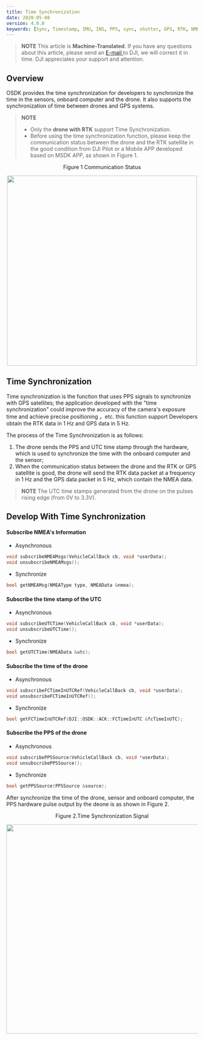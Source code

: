 ```yaml
---
title: Time Synchronization
date: 2020-05-08
version: 4.0.0
keywords: [Sync, Timestamp, IMU, INS, PPS, sync, shutter, GPS, RTK, NMEA]
---
```

> **NOTE** This article is **Machine-Translated**. If you have any questions about this article, please send an <a href="mailto:dev@dji.com">E-mail </a>to DJI, we will correct it in time. DJI appreciates your support and attention.     

## Overview
OSDK provides the time synchronization for developers to synchronize the time in the sensors, onboard computer and the drone. It also supports the synchronization of time between drones and GPS systems.

> **NOTE** 
> * Only the **drone with RTK** support Time Synchronization.
> * Before using the time synchronization function, please keep the communication status between the drone and the RTK satellite in the good condition from DJI Pilot or a Mobile APP developed based on MSDK APP, as shown in Figure 1.    
<div>
<div style="text-align: center"><p>Figure 1 Communication Status </p>
</div>
<div style="text-align: center"><p><span>
      <img src="../../images/positioning_prerequisites.png" width="500" alt/></span></p>
</div></div>

## Time Synchronization
Time synchronization is the function that uses PPS signals to synchronize with GPS satellites; the application developed with the "time synchronization" could improve the accuracy of the camera's exposure time and achieve precise positioning ，etc. this function support Developers obtain the RTK data in 1 Hz and GPS data in 5 Hz.

The process of the Time Synchronization is as follows:
1. The drone sends the PPS and UTC time stamp through the hardware, which is used to synchronize the time with the onboard computer and the sensor;
2. When the communication status between the drone and the RTK or GPS satellite is good, the drone will send the RTK data packet at a frequency in 1 Hz and the GPS data packet in 5 Hz, which contain the NMEA data.

> **NOTE** The UTC time stamps generated from the drone on the pulses rising edge (from 0V to 3.3V).

## Develop With Time Synchronization
#### Subscribe NMEA's Information
* Asynchronous
```c++
void subscribeNMEAMsgs(VehicleCallBack cb, void *userData);
void unsubscribeNMEAMsgs();
```

* Synchronize
```c++
bool getNMEAMsg(NMEAType type, NMEAData &nmea);
```

#### Subscribe the time stamp of the UTC
* Asynchronous
```c++
void subscribeUTCTime(VehicleCallBack cb, void *userData);
void unsubscribeUTCTime();
```

* Synchronize

```c++
bool getUTCTime(NMEAData &utc);
```

#### Subscribe the time of the drone
* Asynchronous
```c++
void subscribeFCTimeInUTCRef(VehicleCallBack cb, void *userData);
void unsubscribeFCTimeInUTCRef();
```
* Synchronize
```c++
bool getFCTimeInUTCRef(DJI::OSDK::ACK::FCTimeInUTC &fcTimeInUTC);
```

#### Subscribe the PPS of the drone
* Asynchronous
```c++
void subscribePPSSource(VehicleCallBack cb, void *userData);
void unsubscribePPSSource();
```

* Synchronize
```c++
bool getPPSSource(PPSSource &source);
```

After synchronize the time of the drone, sensor and onboard computer, the PPS hardware pulse output by the deone is as shown in Figure 2. 

<div>
<div style="text-align: center"><p>Figure 2.Time Synchronization Signal</p>
</div>
<div style="text-align: center"><p><span>
      <img src="../../images/samples/pps-uart-logic-analyzer.png" width="550" style="vertical-align:middle" alt/></span></p>
</div></div>
      
